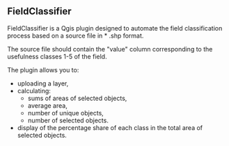 ## FieldClassifier

FieldClassifier is a Qgis plugin designed to automate the field classification process based on a source file in * .shp format.

The source file should contain the "value" column corresponding to the usefulness classes 1-5 of the field.

The plugin allows you to:
- uploading a layer, 
- calculating:
    - sums of areas of selected objects, 
    - average area,
    - number of unique objects,
    - number of selected objects.
- display of the percentage share of each class in the total area of selected objects.